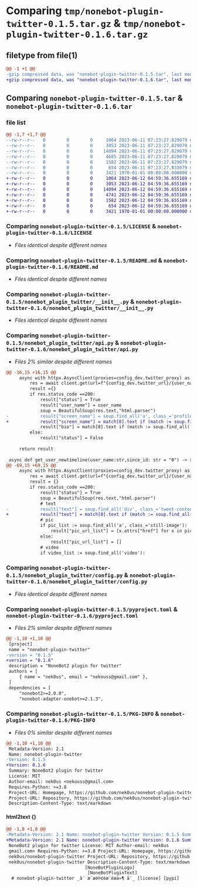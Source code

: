 # Comparing `tmp/nonebot-plugin-twitter-0.1.5.tar.gz` & `tmp/nonebot-plugin-twitter-0.1.6.tar.gz`

## filetype from file(1)

```diff
@@ -1 +1 @@
-gzip compressed data, was "nonebot-plugin-twitter-0.1.5.tar", last modified: Sun Jun 11 07:23:35 2023, max compression
+gzip compressed data, was "nonebot-plugin-twitter-0.1.6.tar", last modified: Mon Jun 12 04:59:44 2023, max compression
```

## Comparing `nonebot-plugin-twitter-0.1.5.tar` & `nonebot-plugin-twitter-0.1.6.tar`

### file list

```diff
@@ -1,7 +1,7 @@
--rw-r--r--   0        0        0     1064 2023-06-11 07:23:27.829079 nonebot-plugin-twitter-0.1.5/LICENSE
--rw-r--r--   0        0        0     3053 2023-06-11 07:23:27.829079 nonebot-plugin-twitter-0.1.5/README.md
--rw-r--r--   0        0        0    14094 2023-06-11 07:23:27.829079 nonebot-plugin-twitter-0.1.5/nonebot_plugin_twitter/__init__.py
--rw-r--r--   0        0        0     4685 2023-06-11 07:23:27.829079 nonebot-plugin-twitter-0.1.5/nonebot_plugin_twitter/api.py
--rw-r--r--   0        0        0     1582 2023-06-11 07:23:27.829079 nonebot-plugin-twitter-0.1.5/nonebot_plugin_twitter/config.py
--rw-r--r--   0        0        0      654 2023-06-11 07:23:27.833079 nonebot-plugin-twitter-0.1.5/pyproject.toml
--rw-r--r--   0        0        0     3421 1970-01-01 00:00:00.000000 nonebot-plugin-twitter-0.1.5/PKG-INFO
+-rw-r--r--   0        0        0     1064 2023-06-12 04:59:36.655169 nonebot-plugin-twitter-0.1.6/LICENSE
+-rw-r--r--   0        0        0     3053 2023-06-12 04:59:36.655169 nonebot-plugin-twitter-0.1.6/README.md
+-rw-r--r--   0        0        0    14094 2023-06-12 04:59:36.655169 nonebot-plugin-twitter-0.1.6/nonebot_plugin_twitter/__init__.py
+-rw-r--r--   0        0        0     4741 2023-06-12 04:59:36.655169 nonebot-plugin-twitter-0.1.6/nonebot_plugin_twitter/api.py
+-rw-r--r--   0        0        0     1582 2023-06-12 04:59:36.655169 nonebot-plugin-twitter-0.1.6/nonebot_plugin_twitter/config.py
+-rw-r--r--   0        0        0      654 2023-06-12 04:59:36.655169 nonebot-plugin-twitter-0.1.6/pyproject.toml
+-rw-r--r--   0        0        0     3421 1970-01-01 00:00:00.000000 nonebot-plugin-twitter-0.1.6/PKG-INFO
```

### Comparing `nonebot-plugin-twitter-0.1.5/LICENSE` & `nonebot-plugin-twitter-0.1.6/LICENSE`

 * *Files identical despite different names*

### Comparing `nonebot-plugin-twitter-0.1.5/README.md` & `nonebot-plugin-twitter-0.1.6/README.md`

 * *Files identical despite different names*

### Comparing `nonebot-plugin-twitter-0.1.5/nonebot_plugin_twitter/__init__.py` & `nonebot-plugin-twitter-0.1.6/nonebot_plugin_twitter/__init__.py`

 * *Files identical despite different names*

### Comparing `nonebot-plugin-twitter-0.1.5/nonebot_plugin_twitter/api.py` & `nonebot-plugin-twitter-0.1.6/nonebot_plugin_twitter/api.py`

 * *Files 2% similar despite different names*

```diff
@@ -16,15 +16,15 @@
     async with httpx.AsyncClient(proxies=config_dev.twitter_proxy) as client:
         res = await client.get(url=f"{config_dev.twitter_url}/{user_name}")
         result ={}
         if res.status_code ==200:
             result["status"] = True
             result["user_name"] = user_name
             soup = BeautifulSoup(res.text,"html.parser")
-            result["screen_name"] = soup.find_all('a', class_='profile-card-fullname')[0].next
+            result["screen_name"] = match[0].text if (match := soup.find_all('a', class_='profile-card-fullname')) else ""
             result["bio"] = match[0].text if (match := soup.find_all('p')) else ""
         else:
             result["status"] = False
 
     return result
 
 async def get_user_newtimeline(user_name:str,since_id: str = "0") -> str:
@@ -69,15 +69,15 @@
     async with httpx.AsyncClient(proxies=config_dev.twitter_proxy) as client:
         res = await client.get(url=f"{config_dev.twitter_url}/{user_name}/status/{tweet_id}",cookies={"hlsPlayback": "on"})
         result = {}
         if res.status_code ==200:
             result["status"] = True
             soup = BeautifulSoup(res.text,"html.parser")
             # text
-            result["text"] = soup.find_all('div', class_='tweet-content media-body')[0].text
+            result["text"] = match[0].text if (match := soup.find_all('div', class_='tweet-content media-body')) else ""
             # pic
             if pic_list := soup.find_all('a', class_='still-image'):
                 result["pic_url_list"] = [x.attrs["href"] for x in pic_list]
             else:
                 result["pic_url_list"] = []
             # video
             if video_list := soup.find_all('video'):
```

### Comparing `nonebot-plugin-twitter-0.1.5/nonebot_plugin_twitter/config.py` & `nonebot-plugin-twitter-0.1.6/nonebot_plugin_twitter/config.py`

 * *Files identical despite different names*

### Comparing `nonebot-plugin-twitter-0.1.5/pyproject.toml` & `nonebot-plugin-twitter-0.1.6/pyproject.toml`

 * *Files 2% similar despite different names*

```diff
@@ -1,10 +1,10 @@
 [project]
 name = "nonebot-plugin-twitter"
-version = "0.1.5"
+version = "0.1.6"
 description = "NoneBot2 plugin for twitter"
 authors = [
     { name = "nek0us", email = "nekouss@gmail.com" },
 ]
 dependencies = [
     "nonebot2>=2.0.0",
     "nonebot-adapter-onebot>=2.1.3",
```

### Comparing `nonebot-plugin-twitter-0.1.5/PKG-INFO` & `nonebot-plugin-twitter-0.1.6/PKG-INFO`

 * *Files 0% similar despite different names*

```diff
@@ -1,10 +1,10 @@
 Metadata-Version: 2.1
 Name: nonebot-plugin-twitter
-Version: 0.1.5
+Version: 0.1.6
 Summary: NoneBot2 plugin for twitter
 License: MIT
 Author-email: nek0us <nekouss@gmail.com>
 Requires-Python: >=3.8
 Project-URL: Homepage, https://github.com/nek0us/nonebot-plugin-twitter
 Project-URL: Repository, https://github.com/nek0us/nonebot-plugin-twitter
 Description-Content-Type: text/markdown
```

#### html2text {}

```diff
@@ -1,8 +1,8 @@
-Metadata-Version: 2.1 Name: nonebot-plugin-twitter Version: 0.1.5 Summary:
+Metadata-Version: 2.1 Name: nonebot-plugin-twitter Version: 0.1.6 Summary:
 NoneBot2 plugin for twitter License: MIT Author-email: nek0us
 gmail.com> Requires-Python: >=3.8 Project-URL: Homepage, https://github.com/
 nek0us/nonebot-plugin-twitter Project-URL: Repository, https://github.com/
 nek0us/nonebot-plugin-twitter Description-Content-Type: text/markdown
                              [NoneBotPluginLogo]
                               [NoneBotPluginText]
  # nonebot-plugin-twitter _â¨ æ¨æè®¢éæ¨éæä»¶ â¨_ [license] [pypi]
```


